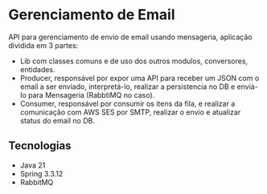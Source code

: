 # Gerenciamento de Email
API para gerenciamento de envio de email usando mensageria, aplicação dividida em 3 partes:
- Lib com classes comuns e de uso dos outros modulos, conversores, entidades.
- Producer, responsável por expor uma API para receber um JSON com o email a ser enviado, interpretá-lo, realizar a persistencia no DB e enviá-lo para Mensageria (RabbtiMQ no caso).
- Consumer, responsável por consumir os itens da fila, e realizar a comunicação com AWS SES por SMTP, realizar o envio e atualizar status do email no DB.

## Tecnologias
- Java 21
- Spring 3.3.12
- RabbitMQ
